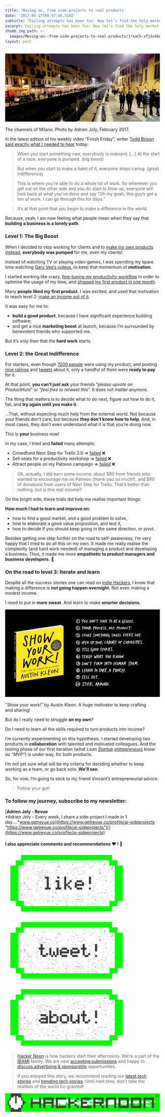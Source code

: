 ```yaml
---
title: 'Moving on, from side-projects to real products'
date: '2017-04-17T08:57:44.310Z'
subtitle: "Failing attempts has been fun. Now let’s find the holy market\_fit!"
excerpt: Failing attempts has been fun. Now let’s find the holy market fit!
thumb_img_path: >-
  images/Moving-on--from-side-projects-to-real-products/1*xaCh-xTjSvXGoLLfr-qXbA.jpeg
layout: post
---
```

![](/images/Moving-on--from-side-projects-to-real-products/1*xaCh-xTjSvXGoLLfr-qXbA.jpeg)

<figcaption>The channels of Milano. Photo by Adrien Joly, February&nbsp;2017.</figcaption>

In the latest edition of his weekly video “Finish Friday”, writer [Todd Brison said exactly what I needed to hear](https://www.youtube.com/watch?v=DshIRk6oI6M) today:

> When you start something new, everybody is onboard. \[…\] At the start of a race, everyone is pumped. (big boost)

> But when you start to make a habit of it, everyone stops caring. (great indifference)

> This is where you’re able to do a whole lot of work. So whenever you get out on the other side and you do start to blow up, everyone will look back at what you’ve done and say “Oh my gosh, this guy’s got a ton of work. I can go through this for days.”

> It’s at that point that you begin to make a difference in the world.

Because, yeah, I am now feeling what people mean when they say that **building a business is a lonely path**.

### Level 1: The Big Boost

When I decided to stop working for clients and to [make my own products instead](https://medium.com/@adrienjoly/from-immediate-profitability-to-pleasure-a-shift-of-priorities-3f767253084e?source=user_profile---------19-----------), **everybody was pumped** for me, even my clients!

Instead of watching TV or playing video games, I was spending my spare time watching [Gary Vee’s videos](https://www.youtube.com/watch?v=4K0rlwjKCz8), to keep that momentum of **motivation**.

I started working like crazy, [fine-tuning my productivity workflow](https://byrslf.co/work-on-12-projects-without-burning-out-f5bec50dafdb?source=user_profile---------11-----------) in order to optimise the usage of my time, and [shipped my first product in one month](https://medium.com/pitchcard/from-95-ideas-to-1-winning-product-a84ddd54df49?source=user_profile---------14-----------).

Many **people liked my first product**. I was excited, and used that motivation to reach level 2: [make an income out of it](https://medium.com/@adrienjoly/current-experiments-turning-what-i-%EF%B8%8F-doing-into-8b8c1b34b66f?source=user_profile---------4-----------).

It was easy for me to:

*   **build a good product**, because I have significant experience building software;
*   and get a nice **marketing boost** at launch, because I’m surrounded by benevolent friends who supported me.

But it’s only then that the **hard work** starts.

### Level 2: the Great Indifference

For starters, even though [7000 people](https://chrome.google.com/webstore/detail/next-step-for-trello/iajhmklhilkjgabejjemfbhmclgnmamf) were using my product, and posting [nice ratings](https://chrome.google.com/webstore/detail/next-step-for-trello/iajhmklhilkjgabejjemfbhmclgnmamf/reviews) and [tweets](https://twitter.com/search?f=tweets&vertical=default&q=ns4trello&src=typd) about it, only a handful of them were **ready to pay** for it.

At that point, **you can’t just ask** your friends “*please upvote on ProductHunt*” or “*feel free to retweet this*”. It does not matter anymore.

The thing that matters is to decide what to do next, figure out how to do it, fail, and **try again until you make it**.

…That, without expecting much help from the external world. Not because your friends don’t care, but because **they don’t know how to help**. And, in most cases, they don’t even understand what it is that you’re doing now.

This is **your** business now!

In my case, I tried and **failed** many attempts:

*   Crowdfund Next Step for Trello 2.0 => [failed](https://www.kickstarter.com/projects/adrienjoly/next-step-for-trello-v20) ❌
*   Sell seats for a productivity workshop => [failed](https://medium.com/france/et-si-on-tenait-nos-bonnes-r%C3%A9solutions-en-2017-2f990c031bc8#.mla183jok) ❌
*   Attract people on my Patreon campaign => [failed](https://www.patreon.com/adrienjoly) ❌

> Oh, actually, I did earn some income: about $80 from friends who wanted to encourage me on Patreon (thank you so much!), and $80 of donations from users of Next Step for Trello. That’s better than nothing, but is this real income?

On the bright side, these trials did help me realise important things.

**How much I had to learn and improve on:**

*   how to find a good market, and a good problem to solve,
*   how to elaborate a good value proposition, and test it,
*   how to decide if you should keep going in the same direction, or pivot.

Besides getting one step further on the road to self-awareness, I’m very happy that I tried to do all this on my own. It made me really realise the complexity (and hard work needed) of managing a product and developing a business. Thus, it made me more **empathetic to product managers and business developers**. 👏

### On the road to level 3: Iterate and learn

Despite all the success stories one can read on [Indie Hackers](https://www.indiehackers.com), I know that making a difference is **not going happen overnight**. Not even making a modest income.

I need to put in **more sweat**. And learn to make **smarter decisions**.

![](/images/Moving-on--from-side-projects-to-real-products/1*P5eNOoyWOg7kO-JaJ7BChQ.jpeg)

<figcaption>“Show your work!” by Austin Kleon. A huge motivator to keep crafting and&nbsp;sharing!</figcaption>

But do I really need to struggle **on my own**?

Do I need to learn all the skills required to turn products into income?

I’m currently experimenting on this hypothesis. I started developing two products in **collaboration** with talented and motivated colleagues. And the testing phase of our first iteration (*what Lean* [*Startup*](https://hackernoon.com/tagged/startup)  [*entrepreneurs*](https://hackernoon.com/tagged/entrepreneurs) *know as “MVP”*) is under way, for both products.

I’m not yet sure what will be my criteria for deciding whether to keep working as a team, or go back solo. **We’ll see**.

So, for now, I’m going to stick to my friend Vincent’s entrepreneurial advice:

> Follow your gut!

### To follow my journey, subscribe to my newsletter:

[**Adrien Joly - Revue**  
*Adrien Joly - Every week, I share a side-project I made in 1 day....*www.getrevue.co](https://www.getrevue.co/profile/aj-sideprojects "https://www.getrevue.co/profile/aj-sideprojects")[](https://www.getrevue.co/profile/aj-sideprojects)

#### I also appreciate comments and recommendations ❤ ! 🙌

[![](/images/Moving-on--from-side-projects-to-real-products/1*0hqOaABQ7XGPT-OYNgiUBg.png)](http://bit.ly/HackernoonFB)

[![](/images/Moving-on--from-side-projects-to-real-products/1*Vgw1jkA6hgnvwzTsfMlnpg.png)](https://goo.gl/k7XYbx)

[![](/images/Moving-on--from-side-projects-to-real-products/1*gKBpq1ruUi0FVK2UM_I4tQ.png)](https://goo.gl/4ofytp)

> [Hacker Noon](http://bit.ly/Hackernoon) is how hackers start their afternoons. We’re a part of the [@AMI](http://bit.ly/atAMIatAMI) family. We are now [accepting submissions](http://bit.ly/hackernoonsubmission) and happy to [discuss advertising & sponsorship](mailto:partners@amipublications.com) opportunities.

> If you enjoyed this story, we recommend reading our [latest tech stories](http://bit.ly/hackernoonlatestt) and [trending tech stories](https://hackernoon.com/trending). Until next time, don’t take the realities of the world for granted!

![](/images/Moving-on--from-side-projects-to-real-products/1*35tCjoPcvq6LbB3I6Wegqw.jpeg)
